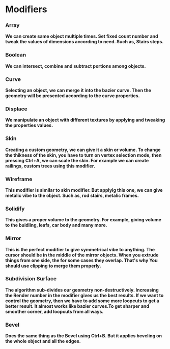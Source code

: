 # Modifiers


### Array
**We can create same object multiple times. Set fixed count number and tweak the values of dimensions according to need. Such as, Stairs steps.**

### Boolean
**We can intersect, combine and subtract portions among objects.**

### Curve
**Selecting an object, we can merge it into the bazier curve. Then the geometry will be presented according to the curve properties.**

### Displace
**We manipulate an object with different textures by applying and tweaking the properties values.**

### Skin
**Creating a custom geometry, we can give it a skin or volume. To change the thikness of the skin, you have to turn on vertex selection mode, then pressing Ctrl+A, we can scale the skin. For example we can create railings, custom trees using this modifier.**

### Wireframe
**This modifier is similar to skin modifier. But applyig this one, we can give metalic vibe to the object. Such as, rod stairs, metalic frames.**

### Solidify
**This gives a proper volume to the geometry. For example, giving volume to the buidling, leafs, car body and many more.**

### Mirror
**This is the perfect modifier to give symmetrical vibe to anything. The cursor should be in the middle of the mirror objects. When you extrude things from one side, the for some cases they overlap. That's why You should use clipping to merge them properly.**


### Subdivision Surface
**The algorithm sub-divides our geometry non-destructively. Increasing the Render number in the modifier gives us the best results. If we want to control the geometry, then we have to add some more loopcuts to get a better result. It almost works like bazier curves.To get sharper and smoother corner, add loopcuts from all ways.**


### Bevel
**Does the same thing as the Bevel using Ctrl+B. But it applies beveling on the whole object and all the edges.**

